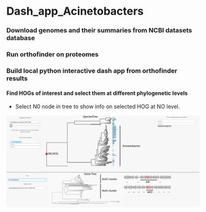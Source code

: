 # Dash_app_Acinetobacters

### Download genomes and their summaries from NCBI datasets database  

### Run orthofinder on proteomes  

### Build local python interactive dash app from orthofinder results  

#### Find HOGs of interest and select them at different phylogenetic levels  
- Select N0 node in tree to show info on selected HOG at NO level.  

![Logo](assets/N0.png)
